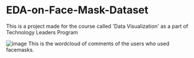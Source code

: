 # EDA-on-Face-Mask-Dataset
This is a project made for the course called 'Data Visualization' as a part of Technology Leaders Program





![image](https://github.com/pranav-satheesan/EDA-on-Face-Mask-Dataset/assets/124446551/99c37b5b-76fc-4089-ae00-c0bf001d7ca4)
This is the wordcloud of comments of the users who used facemasks. 


